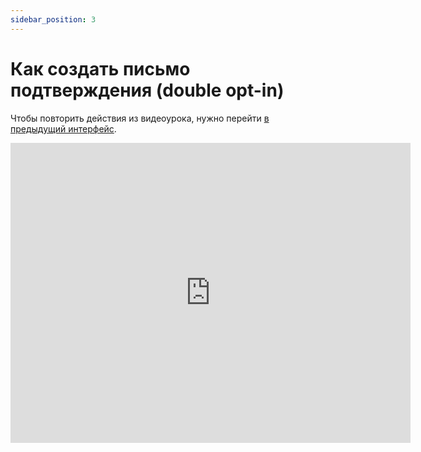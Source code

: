 ```yaml
---
sidebar_position: 3
---
```


# Как создать письмо подтверждения (double opt-in)

Чтобы повторить действия из видеоурока, нужно перейти [в предыдущий интерфейс](https://sendsay.ru/account/).

<iframe
    width="640"
    height="480"
    src="https://www.youtube.com/embed/TRif-zl_F3g"
    frameborder="0"
    allow="autoplay; encrypted-media"
    allowfullscreen
>
</iframe>
